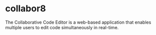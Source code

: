 # collabor8
The Collaborative Code Editor is a web-based application that enables multiple users to edit code simultaneously in real-time.
